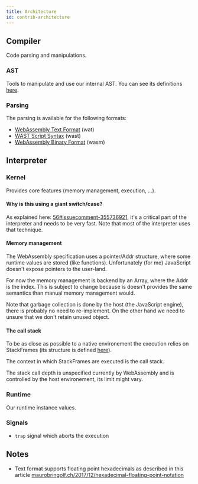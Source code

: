 ```yaml
---
title: Architecture
id: contrib-architecture
---
```


## Compiler

Code parsing and manipulations.

### AST

Tools to manipulate and use our internal AST. You can see its definitions [here](https://github.com/xtuc/webassemblyjs/blob/master/types/AST.js).

### Parsing

The parsing is available for the following formats:

- [WebAssembly Text Format](https://webassembly.github.io/spec/text/index.html) (wat)
- [WAST Script Syntax](https://github.com/WebAssembly/spec/tree/master/interpreter#scripts) (wast)
- [WebAssembly Binary Format](https://webassembly.github.io/spec/binary/index.html) (wasm)

## Interpreter

### Kernel

Provides core features (memory management, execution, ...).

#### Why is this using a giant switch/case?

As explained here: [56#issuecomment-355736921](https://github.com/xtuc/webassemblyjs/issues/56#issuecomment-355736921), it's a critical part of the interpreter and needs to be very fast.
Note that most of the interpreter uses that technique.

#### Memory management

The WebAssembly specification uses a pointer/Addr structure, where some runtime values are stored (like functions). Unfortunately (for me) JavaScript doesn't expose pointers to the user-land.

For now the memory management is backend by an Array, where the Addr is the index. This is subject to change because is doesn't provides the same semantics than manual memory management would.

Note that garbage collection is done by the host (the JavaScript engine), there is probably no need to re-implement. On the other hand we need to unsure that we don't retain unused object.

#### The call stack

To be as close as possible to a native environement the execution relies on StackFrames (its structure is defined [here](https://github.com/xtuc/webassemblyjs/blob/9559f8d94435cd7f1c77ca4ff8cee6016b0dc4d3/src/interpreter/kernel/stackframe.js)).

The context in which StackFrames are executed is the call stack.

The stack call depth is unspecified currently by WebAssembly and is controlled by the host environement, its limit might vary.

### Runtime

Our runtime instance values.

### Signals

- `trap` signal which aborts the execution

## Notes

-  Text format supports floating point hexadecimals as described in this article [maurobringolf.ch/2017/12/hexadecimal-floating-point-notation](https://maurobringolf.ch/2017/12/hexadecimal-floating-point-notation)

